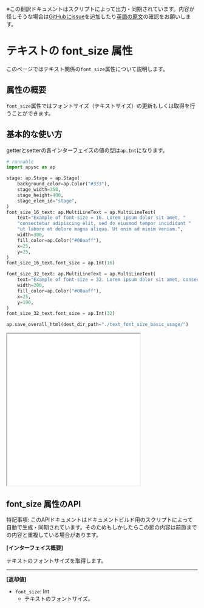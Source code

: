 <span class="inconspicuous-txt">※この翻訳ドキュメントはスクリプトによって出力・同期されています。内容が怪しそうな場合は<a href="https://github.com/simon-ritchie/apysc/issues" target="_blank">GitHubにissue</a>を追加したり[英語の原文](https://simon-ritchie.github.io/apysc/en/text_font_size.html)の確認をお願いします。</span>

# テキストの font_size 属性

このページではテキスト関係の`font_size`属性について説明します。

## 属性の概要

`font_size`属性ではフォントサイズ（テキストサイズ）の更新もしくは取得を行うことができます。

## 基本的な使い方

getterとsetterの各インターフェイスの値の型は`ap.Int`になります。

```py
# runnable
import apysc as ap

stage: ap.Stage = ap.Stage(
    background_color=ap.Color("#333"),
    stage_width=350,
    stage_height=400,
    stage_elem_id="stage",
)
font_size_16_text: ap.MultiLineText = ap.MultiLineText(
    text="Example of font-size = 16. Lorem ipsum dolor sit amet, "
    "consectetur adipiscing elit, sed do eiusmod tempor incididunt "
    "ut labore et dolore magna aliqua. Ut enim ad minim veniam.",
    width=300,
    fill_color=ap.Color("#00aaff"),
    x=25,
    y=25,
)
font_size_16_text.font_size = ap.Int(16)

font_size_32_text: ap.MultiLineText = ap.MultiLineText(
    text="Example of font-size = 32. Lorem ipsum dolor sit amet, consectetur.",
    width=300,
    fill_color=ap.Color("#00aaff"),
    x=25,
    y=190,
)
font_size_32_text.font_size = ap.Int(32)

ap.save_overall_html(dest_dir_path="./text_font_size_basic_usage/")
```

<iframe src="static/text_font_size_basic_usage/index.html" width="350" height="400"></iframe>

## font_size 属性のAPI

<span class="inconspicuous-txt">特記事項: このAPIドキュメントはドキュメントビルド用のスクリプトによって自動で生成・同期されています。そのためもしかしたらこの節の内容は前節までの内容と重複している場合があります。</span>

**[インターフェイス概要]**

テキストのフォントサイズを取得します。<hr>

**[返却値]**

- `font_size`: Int
  - テキストのフォントサイズ。